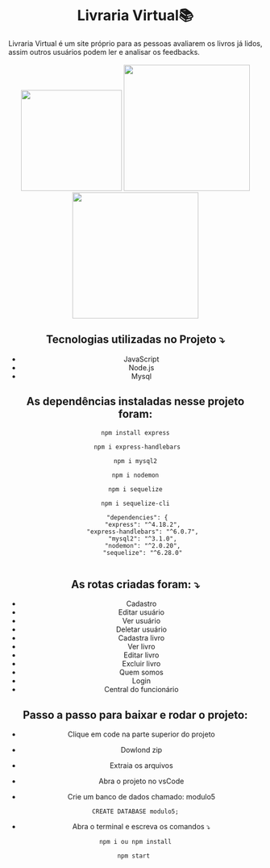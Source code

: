 <h1 align="center"> Livraria Virtual📚  </h1>
Livraria Virtual é um site próprio para as pessoas avaliarem os livros já lidos, assim outros usuários podem ler e analisar os feedbacks.
<div style="display: inline_block" align = "center"><br>

<img width=200px src="https://user-images.githubusercontent.com/112699067/216959176-689a0e49-9231-44c8-8812-8707b8f56b9b.png">
<img width=250px src="https://user-images.githubusercontent.com/112699067/216967080-479906a3-d31a-4ad2-a2bf-8a12d004f507.png">
<img width=250px src= "https://user-images.githubusercontent.com/112699067/216967333-23bf1f50-1b07-46d2-a3e2-816c70e50cfe.png">



## Tecnologias utilizadas no Projeto ⤵️

- JavaScript
- Node.js
- Mysql


## As dependências instaladas nesse projeto foram: 

```
npm install express
```

```
 npm i express-handlebars
```


```
npm i mysql2
```

```
npm i nodemon
```

```
npm i sequelize
```

```
npm i sequelize-cli
```
```
 "dependencies": {
    "express": "^4.18.2",
    "express-handlebars": "^6.0.7",
    "mysql2": "^3.1.0",
    "nodemon": "^2.0.20",
    "sequelize": "^6.28.0"
  
```
## As rotas criadas foram:  ⤵️

- Cadastro
- Editar usuário
- Ver usuário
- Deletar usuário
- Cadastra livro
- Ver livro
- Editar livro
- Excluir livro
- Quem somos
- Login
- Central do funcionário

## Passo a passo para baixar e rodar o projeto: 

- Clique em code na parte superior do projeto 


- Dowlond zip

- Extraia os arquivos


- Abra o projeto no vsCode

- Crie um banco de dados chamado: modulo5

```
CREATE DATABASE modulo5;
```
- Abra o terminal e escreva os comandos ⤵️


```
npm i ou npm install
```


```
npm start 
```
